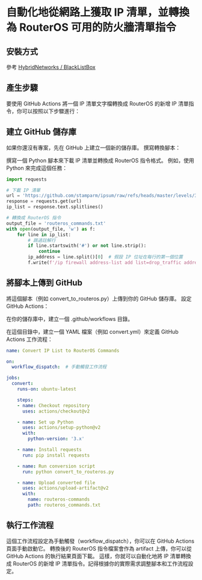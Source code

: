 # 自動化地從網路上獲取 IP 清單，並轉換為 RouterOS 可用的防火牆清單指令

## 安裝方式

參考 [HybridNetworks / BlackListBox](https://github.com/HybridNetworks/BlackListBox?tab=readme-ov-file#mikrotik-routeros-v6--v7)

## 產生步驟

要使用 GitHub Actions 將一個 IP 清單文字檔轉換成 RouterOS 的新增 IP 清單指令，你可以按照以下步驟進行：

## 建立 GitHub 儲存庫

如果你還沒有專案，先在 GitHub 上建立一個新的儲存庫。
撰寫轉換腳本：

撰寫一個 Python 腳本來下載 IP 清單並轉換成 RouterOS 指令格式。
例如，使用 Python 來完成這個任務：

```python
import requests

# 下載 IP 清單
url = 'https://github.com/stamparm/ipsum/raw/refs/heads/master/levels/3.txt'
response = requests.get(url)
ip_list = response.text.splitlines()

# 轉換成 RouterOS 指令
output_file = 'routeros_commands.txt'
with open(output_file, 'w') as f:
    for line in ip_list:
        # 跳過註解行
        if line.startswith('#') or not line.strip():
            continue
        ip_address = line.split()[0]  # 假設 IP 位址在每行的第一個位置
        f.write(f'/ip firewall address-list add list=drop_traffic address={ip_address}/32\n')
```

## 將腳本上傳到 GitHub

將這個腳本（例如 convert_to_routeros.py）上傳到你的 GitHub 儲存庫。
設定 GitHub Actions：

在你的儲存庫中，建立一個 .github/workflows 目錄。

在這個目錄中，建立一個 YAML 檔案（例如 convert.yml）來定義 GitHub Actions 工作流程：

```yml
name: Convert IP List to RouterOS Commands

on:
  workflow_dispatch:  # 手動觸發工作流程

jobs:
  convert:
    runs-on: ubuntu-latest

    steps:
    - name: Checkout repository
      uses: actions/checkout@v2

    - name: Set up Python
      uses: actions/setup-python@v2
      with:
        python-version: '3.x'

    - name: Install requests
      run: pip install requests

    - name: Run conversion script
      run: python convert_to_routeros.py

    - name: Upload converted file
      uses: actions/upload-artifact@v2
      with:
        name: routeros-commands
        path: routeros_commands.txt
```

## 執行工作流程

這個工作流程設定為手動觸發（workflow_dispatch），你可以在 GitHub Actions 頁面手動啟動它。
轉換後的 RouterOS 指令檔案會作為 artifact 上傳，你可以從 GitHub Actions 的執行結果頁面下載。
這樣，你就可以自動化地將 IP 清單轉換成 RouterOS 的新增 IP 清單指令。記得根據你的實際需求調整腳本和工作流程設定。
